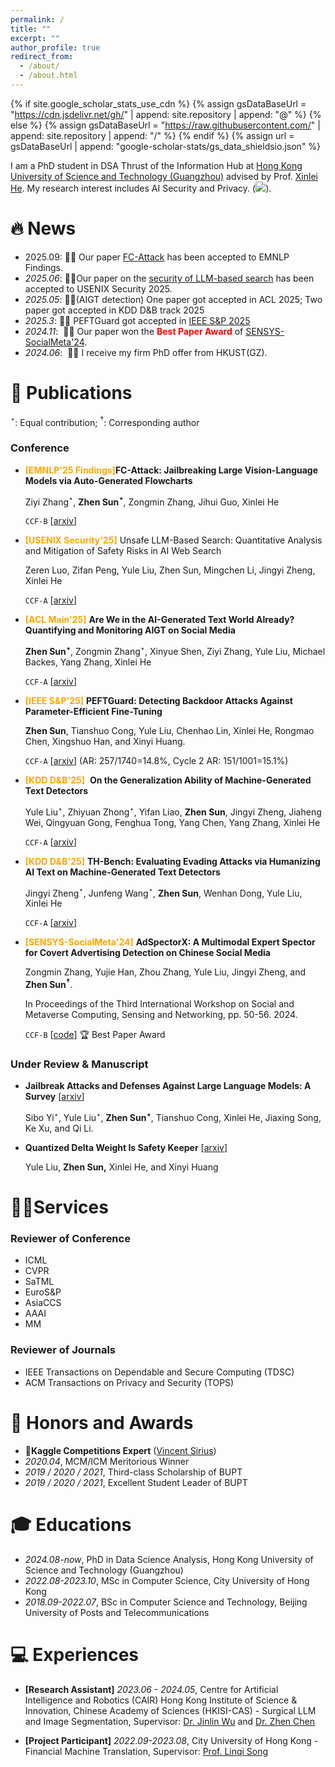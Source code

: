 ```yaml
---
permalink: /
title: ""
excerpt: ""
author_profile: true
redirect_from: 
  - /about/
  - /about.html
---
```


{% if site.google_scholar_stats_use_cdn %}
{% assign gsDataBaseUrl = "https://cdn.jsdelivr.net/gh/" | append: site.repository | append: "@" %}
{% else %}
{% assign gsDataBaseUrl = "https://raw.githubusercontent.com/" | append: site.repository | append: "/" %}
{% endif %}
{% assign url = gsDataBaseUrl | append: "google-scholar-stats/gs_data_shieldsio.json" %}

<span class='anchor' id='about-me'></span>

I am a PhD student in DSA Thrust of the Information Hub at [Hong Kong University of Science and Technology (Guangzhou)](https://www.hkust-gz.edu.cn/) advised by Prof. [Xinlei He](https://xinleihe.github.io/). My research interest includes AI Security and Privacy.  (<a href='https://scholar.google.com/citations?user=7ir2zYsAAAAJ&hl=en'></a><a href='https://scholar.google.com/citations?user=7ir2zYsAAAAJ&hl=en'><img src="https://img.shields.io/endpoint?url={{ url | url_encode }}&logo=Google%20Scholar&labelColor=f6f6f6&color=9cf&style=flat&label=citations"></a>).


# 🔥 News
- 2025.09: 🎉🎉 Our paper [FC-Attack](https://arxiv.org/abs/2502.21059) has been accepted to EMNLP Findings.
- *2025.06*:&nbsp;🎉🎉Our paper on the [security of LLM-based search](https://arxiv.org/abs/2502.04951) has been accepted to USENIX Security 2025.
- *2025.05*:&nbsp;🎉🎉(AIGT detection) One paper got accepted in ACL 2025; Two paper got accepted in KDD  D&B track 2025
- *2025.3*:&nbsp;🎉🎉 PEFTGuard got accepted in [IEEE S$\&$P 2025](https://sp2025.ieee-security.org/)
- *2024.11*: &nbsp;🎉🎉 Our paper won the **<span style="color: red;">Best Paper Award</span>** of  [SENSYS-SocialMeta'24](https://dl.acm.org/doi/proceedings/10.1145/3698387).
- *2024.06*: &nbsp;🎉🎉 I receive my firm PhD offer from HKUST(GZ).

# 📝 Publications

$^\star$: Equal contribution; $^\dagger$: Corresponding author

### Conference

- <span style="color: orange;">**[EMNLP'25 Findings]**</span>**FC-Attack: Jailbreaking Large Vision-Language Models via Auto-Generated Flowcharts**

  Ziyi Zhang$^\star$, **Zhen Sun$^\star$**, Zongmin Zhang, Jihui Guo, Xinlei He

  <code class="language-plaintext highlighter-rouge">CCF-B</code> [[arxiv](https://arxiv.org/abs/2502.21059)]

- <span style="color: orange;">**[USENIX Security'25]**</span> Unsafe LLM-Based Search: Quantitative Analysis and Mitigation of Safety Risks in AI Web Search

  Zeren Luo, Zifan Peng, Yule Liu, Zhen Sun, Mingchen Li, Jingyi Zheng, Xinlei He

  <code class="language-plaintext highlighter-rouge">CCF-A</code> [[arxiv](https://arxiv.org/abs/2502.04951)]

- <span style="color: orange;">**[ACL Main'25]**</span> **Are We in the AI-Generated Text World Already? Quantifying and Monitoring AIGT on Social Media**

  **Zhen Sun$^\star$**, Zongmin Zhang$^\star$, Xinyue Shen, Ziyi Zhang, Yule Liu, Michael Backes, Yang Zhang, Xinlei He

  <code class="language-plaintext highlighter-rouge">CCF-A</code> [[arxiv](https://arxiv.org/abs/2412.18148)]

- <span style="color: orange;">**[IEEE S$\&$P'25]**</span> **PEFTGuard: Detecting Backdoor Attacks Against Parameter-Efficient Fine-Tuning** 

  **Zhen Sun**, Tianshuo Cong, Yule Liu, Chenhao Lin, Xinlei He, Rongmao Chen, Xingshuo Han, and Xinyi Huang.

  <code class="language-plaintext highlighter-rouge">CCF-A</code> [[arxiv](https://arxiv.org/abs/2411.17453)] (AR: 257/1740=14.8%, Cycle 2 AR: 151/1001=15.1%)

- <span style="color: orange;">**[KDD D&B'25]** </span> **On the Generalization Ability of Machine-Generated Text Detectors**

  Yule Liu$^\star$, Zhiyuan Zhong$^\star$, Yifan Liao, **Zhen Sun**, Jingyi Zheng, Jiaheng Wei, Qingyuan Gong, Fenghua Tong, Yang Chen, Yang Zhang, Xinlei He

  <code class="language-plaintext highlighter-rouge">CCF-A</code> [[arxiv](https://arxiv.org/abs/2412.17242)]

- <span style="color: orange;">**[KDD D&B'25]** </span> **TH-Bench: Evaluating Evading Attacks via Humanizing AI Text on Machine-Generated Text Detectors**

  Jingyi Zheng$^\star$, Junfeng Wang$^\star$, **Zhen Sun**, Wenhan Dong, Yule Liu, Xinlei He

  <code class="language-plaintext highlighter-rouge">CCF-A</code> [[arxiv](https://arxiv.org/abs/2503.08708)]

- <span style="color: orange;">**[SENSYS-SocialMeta'24]**</span> **AdSpectorX: A Multimodal Expert Spector for Covert Advertising Detection on Chinese Social Media**

  Zongmin Zhang, Yujie Han, Zhou Zhang, Yule Liu, Jingyi Zheng, and **Zhen Sun$^\dagger$**.

  In Proceedings of the Third International Workshop on Social and Metaverse Computing, Sensing and Networking, pp. 50-56. 2024.

  <code class="language-plaintext highlighter-rouge">CCF-B</code> [[code](https://github.com/Zonmgin-Zhang/AdSpectorX)] 🏆 Best Paper Award

### Under Review $\&$ Manuscript

- **Jailbreak Attacks and Defenses Against Large Language Models: A Survey** [[arxiv](https://arxiv.org/abs/2407.04295)]
  
  Sibo Yi$^\star$, Yule Liu$^\star$, **Zhen Sun$^\star$**, Tianshuo Cong, Xinlei He, Jiaxing Song, Ke Xu, and Qi Li.
  
- **Quantized Delta Weight Is Safety Keeper** [[arxiv](https://arxiv.org/abs/2411.19530)]

  Yule Liu, **Zhen Sun,** Xinlei He, and Xinyi Huang

# 👨‍🎓Services

### Reviewer of Conference

- ICML
- CVPR
- SaTML 
- EuroS$\&$P
- AsiaCCS
- AAAI
- MM

### Reviewer of Journals

- IEEE Transactions on Dependable and Secure Computing (TDSC)
- ACM Transactions on Privacy and Security (TOPS)

# 🥇 Honors and Awards

- 🥈**Kaggle Competitions Expert** ([Vincent Sirius](https://www.kaggle.com/rdxsun))
- *2020.04*, MCM/ICM Meritorious Winner
- *2019 / 2020 / 2021*, Third-class Scholarship of BUPT
- *2019 / 2020 / 2021*, Excellent Student Leader of BUPT

# 🎓 Educations

- *2024.08-now*, PhD in Data Science Analysis, Hong Kong University of Science and Technology (Guangzhou)
- *2022.08-2023.10*, MSc in Computer Science, City University of Hong Kong
- *2018.09-2022.07*, BSc in Computer Science and Technology, Beijing University of Posts and Telecommunications

# 💻 Experiences
-  **[Research Assistant]** *2023.06 - 2024.05*, Centre for Artificial Intelligence and Robotics (CAIR) Hong Kong Institute of Science $\&$ Innovation, Chinese Academy of Sciences (HKISI-CAS) - Surgical LLM and Image Segmentation, Supervisor: [Dr. Jinlin Wu](https://scholar.google.com.hk/citations?user=XujjZmUAAAAJ&hl=zh-CN) and [Dr. Zhen Chen](https://scholar.google.com/citations?user=oVG2zEkAAAAJ&hl=zh-CN)

-  **[Project Participant]** *2022.09-2023.08*, City University of Hong Kong - Financial Machine Translation, Supervisor: [Prof. Linqi Song](https://scholar.google.com/citations?user=UcGN3MoAAAAJ&hl=en)